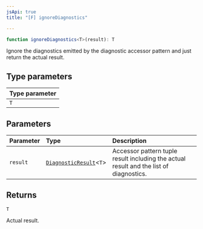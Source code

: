 ```yaml
---
jsApi: true
title: "[F] ignoreDiagnostics"

---
```

```ts
function ignoreDiagnostics<T>(result): T
```

Ignore the diagnostics emitted by the diagnostic accessor pattern and just return the actual result.

## Type parameters

| Type parameter |
| :------ |
| `T` |

## Parameters

| Parameter | Type | Description |
| :------ | :------ | :------ |
| `result` | [`DiagnosticResult`](../type-aliases/DiagnosticResult.md)<`T`\> | Accessor pattern tuple result including the actual result and the list of diagnostics. |

## Returns

`T`

Actual result.
